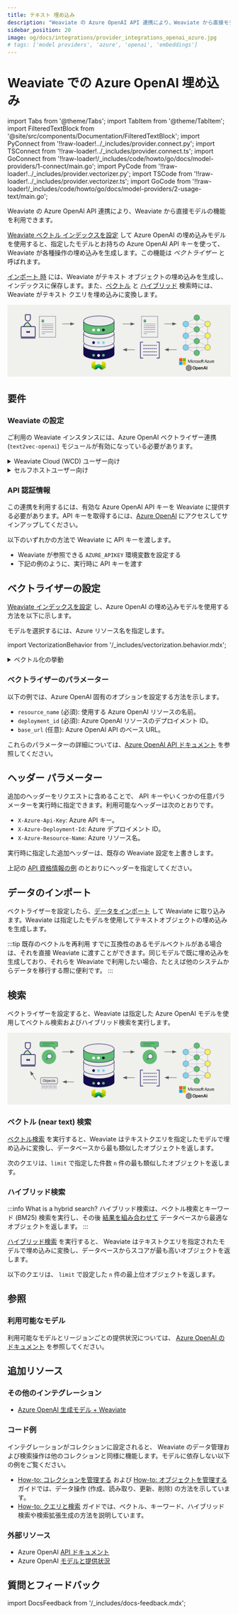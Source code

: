 ```yaml
---
title: テキスト 埋め込み
description: "Weaviate の Azure OpenAI API 連携により、Weaviate から直接モデルの機能を利用できます。"
sidebar_position: 20
image: og/docs/integrations/provider_integrations_openai_azure.jpg
# tags: ['model providers', 'azure', 'openai', 'embeddings']
---
```


# Weaviate での Azure OpenAI 埋め込み


import Tabs from '@theme/Tabs';
import TabItem from '@theme/TabItem';
import FilteredTextBlock from '@site/src/components/Documentation/FilteredTextBlock';
import PyConnect from '!!raw-loader!../_includes/provider.connect.py';
import TSConnect from '!!raw-loader!../_includes/provider.connect.ts';
import GoConnect from '!!raw-loader!/_includes/code/howto/go/docs/model-providers/1-connect/main.go';
import PyCode from '!!raw-loader!../_includes/provider.vectorizer.py';
import TSCode from '!!raw-loader!../_includes/provider.vectorizer.ts';
import GoCode from '!!raw-loader!/_includes/code/howto/go/docs/model-providers/2-usage-text/main.go';

Weaviate の Azure OpenAI API 連携により、Weaviate から直接モデルの機能を利用できます。

[Weaviate ベクトル インデックスを設定](#configure-the-vectorizer) して Azure OpenAI の埋め込みモデルを使用すると、指定したモデルとお持ちの Azure OpenAI API キーを使って、Weaviate が各種操作の埋め込みを生成します。この機能は *ベクトライザー* と呼ばれます。

[インポート 時](#data-import) には、Weaviate がテキスト オブジェクトの埋め込みを生成し、インデックスに保存します。また、[ベクトル](#vector-near-text-search) と [ハイブリッド](#hybrid-search) 検索時には、Weaviate がテキスト クエリを埋め込みに変換します。

![Embedding integration illustration](../_includes/integration_openai_azure_embedding.png)

## 要件

### Weaviate の設定

ご利用の Weaviate インスタンスには、Azure OpenAI ベクトライザー連携 (`text2vec-openai`) モジュールが有効になっている必要があります。

<details>
  <summary>Weaviate Cloud (WCD) ユーザー向け</summary>

この連携は、Weaviate Cloud (WCD) のサーバーレス インスタンスでデフォルトで有効になっています。

</details>

<details>
  <summary>セルフホストユーザー向け</summary>

- モジュールが有効かどうかを確認するには、[クラスタ メタデータ](/deploy/configuration/meta.md) をご確認ください。  
- Weaviate でモジュールを有効にするには、[モジュール設定方法](../../configuration/modules.md) ガイドに従ってください。

</details>

### API 認証情報

この連携を利用するには、有効な Azure OpenAI API キーを Weaviate に提供する必要があります。API キーを取得するには、[Azure OpenAI](https://azure.microsoft.com/en-us/products/ai-foundry/models/openai/) にアクセスしてサインアップしてください。

以下のいずれかの方法で Weaviate に API キーを渡します。

- Weaviate が参照できる `AZURE_APIKEY` 環境変数を設定する  
- 下記の例のように、実行時に API キーを渡す

<Tabs groupId="languages">

 <TabItem value="py" label="Python API v4">
    <FilteredTextBlock
      text={PyConnect}
      startMarker="# START AzureOpenAIInstantiation"
      endMarker="# END AzureOpenAIInstantiation"
      language="py"
    />
  </TabItem>

 <TabItem value="js" label="JS/TS API v3">
    <FilteredTextBlock
      text={TSConnect}
      startMarker="// START AzureOpenAIInstantiation"
      endMarker="// END AzureOpenAIInstantiation"
      language="ts"
    />
  </TabItem>

  <TabItem value="go" label="Go">
    <FilteredTextBlock
      text={GoConnect}
      startMarker="// START AzureOpenAIInstantiation"
      endMarker="// END AzureOpenAIInstantiation"
      language="goraw"
    />
  </TabItem>

</Tabs>

## ベクトライザーの設定

[Weaviate インデックスを設定](../../manage-collections/vector-config.mdx#specify-a-vectorizer) し、Azure OpenAI の埋め込みモデルを使用する方法を以下に示します。

モデルを選択するには、Azure リソース名を指定します。

<Tabs groupId="languages">
  <TabItem value="py" label="Python API v4">
    <FilteredTextBlock
      text={PyCode}
      startMarker="# START BasicVectorizerAzureOpenAI"
      endMarker="# END BasicVectorizerAzureOpenAI"
      language="py"
    />
  </TabItem>

  <TabItem value="js" label="JS/TS API v3">
    <FilteredTextBlock
      text={TSCode}
      startMarker="// START BasicVectorizerAzureOpenAI"
      endMarker="// END BasicVectorizerAzureOpenAI"
      language="ts"
    />
  </TabItem>

  <TabItem value="go" label="Go">
    <FilteredTextBlock
      text={GoCode}
      startMarker="// START BasicVectorizerAzureOpenAI"
      endMarker="// END BasicVectorizerAzureOpenAI"
      language="goraw"
    />
  </TabItem>

</Tabs>

import VectorizationBehavior from '/_includes/vectorization.behavior.mdx';

<details>
  <summary>ベクトル化の挙動</summary>

<VectorizationBehavior/>

</details>



### ベクトライザーのパラメーター

以下の例では、Azure OpenAI 固有のオプションを設定する方法を示します。

- `resource_name` (必須): 使用する Azure OpenAI リソースの名前。  
- `deployment_id` (必須): Azure OpenAI リソースのデプロイメント ID。  
- `base_url` (任意): Azure OpenAI API のベース URL。

<Tabs groupId="languages">
  <TabItem value="py" label="Python API v4">
    <FilteredTextBlock
      text={PyCode}
      startMarker="# START FullVectorizerAzureOpenAI"
      endMarker="# END FullVectorizerAzureOpenAI"
      language="py"
    />
  </TabItem>

  <TabItem value="js" label="JS/TS API v3">
    <FilteredTextBlock
      text={TSCode}
      startMarker="// START FullVectorizerAzureOpenAI"
      endMarker="// END FullVectorizerAzureOpenAI"
      language="ts"
    />
  </TabItem>

  <TabItem value="go" label="Go">
    <FilteredTextBlock
      text={GoCode}
      startMarker="// START FullVectorizerAzureOpenAI"
      endMarker="// END FullVectorizerAzureOpenAI"
      language="goraw"
    />
  </TabItem>

</Tabs>

これらのパラメーターの詳細については、[Azure OpenAI API ドキュメント](https://learn.microsoft.com/en-us/azure/ai-services/openai/) を参照してください。

## ヘッダー パラメーター

追加のヘッダーをリクエストに含めることで、 API キーやいくつかの任意パラメーターを実行時に指定できます。利用可能なヘッダーは次のとおりです。

- `X-Azure-Api-Key`: Azure API キー。  
- `X-Azure-Deployment-Id`: Azure デプロイメント ID。  
- `X-Azure-Resource-Name`: Azure リソース名。

実行時に指定した追加ヘッダーは、既存の Weaviate 設定を上書きします。

上記の [API 資格情報の例](#api-credentials) のとおりにヘッダーを指定してください。

## データのインポート

ベクトライザーを設定したら、[データをインポート](../../manage-objects/import.mdx) して Weaviate に取り込みます。Weaviate は指定したモデルを使用してテキストオブジェクトの埋め込みを生成します。

<Tabs groupId="languages">

 <TabItem value="py" label="Python API v4">
    <FilteredTextBlock
      text={PyCode}
      startMarker="# START BatchImportExample"
      endMarker="# END BatchImportExample"
      language="py"
    />
  </TabItem>

 <TabItem value="js" label="JS/TS API v3">
    <FilteredTextBlock
      text={TSCode}
      startMarker="// START BatchImportExample"
      endMarker="// END BatchImportExample"
      language="ts"
    />
  </TabItem>

  <TabItem value="go" label="Go">
    <FilteredTextBlock
      text={GoCode}
      startMarker="// START BatchImportExample"
      endMarker="// END BatchImportExample"
      language="goraw"
    />
  </TabItem>

</Tabs>

:::tip 既存のベクトルを再利用
すでに互換性のあるモデルベクトルがある場合は、それを直接 Weaviate に渡すことができます。同じモデルで既に埋め込みを生成しており、それらを Weaviate で利用したい場合、たとえば他のシステムからデータを移行する際に便利です。
:::

## 検索

ベクトライザーを設定すると、Weaviate は指定した Azure OpenAI モデルを使用してベクトル検索およびハイブリッド検索を実行します。

![Embedding integration at search illustration](../_includes/integration_openai_azure_embedding_search.png)

### ベクトル (near text) 検索

[ベクトル検索](../../search/similarity.md#search-with-text) を実行すると、Weaviate はテキストクエリを指定したモデルで埋め込みに変換し、データベースから最も類似したオブジェクトを返します。

次のクエリは、`limit` で指定した件数 `n` 件の最も類似したオブジェクトを返します。

<Tabs groupId="languages">

 <TabItem value="py" label="Python API v4">
    <FilteredTextBlock
      text={PyCode}
      startMarker="# START NearTextExample"
      endMarker="# END NearTextExample"
      language="py"
    />
  </TabItem>

 <TabItem value="js" label="JS/TS API v3">
    <FilteredTextBlock
      text={TSCode}
      startMarker="// START NearTextExample"
      endMarker="// END NearTextExample"
      language="ts"
    />
  </TabItem>

  <TabItem value="go" label="Go">
    <FilteredTextBlock
      text={GoCode}
      startMarker="// START NearTextExample"
      endMarker="// END NearTextExample"
      language="goraw"
    />
  </TabItem>

</Tabs>


### ハイブリッド検索

:::info What is a hybrid search?
ハイブリッド検索は、ベクトル検索とキーワード (BM25) 検索を実行し、その後 [結果を組み合わせて](../../search/hybrid.md) データベースから最適なオブジェクトを返します。
:::

[ハイブリッド検索](../../search/hybrid.md) を実行すると、 Weaviate はテキストクエリを指定されたモデルで埋め込みに変換し、データベースからスコアが最も高いオブジェクトを返します。

以下のクエリは、 `limit` で設定した `n` 件の最上位オブジェクトを返します。

<Tabs groupId="languages">

 <TabItem value="py" label="Python API v4">
    <FilteredTextBlock
      text={PyCode}
      startMarker="# START HybridExample"
      endMarker="# END HybridExample"
      language="py"
    />
  </TabItem>

 <TabItem value="js" label="JS/TS API v3">
    <FilteredTextBlock
      text={TSCode}
      startMarker="// START HybridExample"
      endMarker="// END HybridExample"
      language="ts"
    />
  </TabItem>

  <TabItem value="go" label="Go">
    <FilteredTextBlock
      text={GoCode}
      startMarker="// START HybridExample"
      endMarker="// END HybridExample"
      language="goraw"
    />
  </TabItem>

</Tabs>

## 参照

### 利用可能なモデル

利用可能なモデルとリージョンごとの提供状況については、 [Azure OpenAI のドキュメント](https://learn.microsoft.com/en-us/azure/ai-services/openai/concepts/models#embeddings-models) を参照してください。

## 追加リソース

### その他のインテグレーション

- [Azure OpenAI 生成モデル + Weaviate](./generative.md)

### コード例

インテグレーションがコレクションに設定されると、 Weaviate のデータ管理および検索操作は他のコレクションと同様に機能します。モデルに依存しない以下の例をご覧ください。

- [How-to: コレクションを管理する](../../manage-collections/index.mdx) および [How-to: オブジェクトを管理する](../../manage-objects/index.mdx) ガイドでは、データ操作 (作成、読み取り、更新、削除) の方法を示しています。
- [How-to: クエリと検索](../../search/index.mdx) ガイドでは、ベクトル、キーワード、ハイブリッド検索や検索拡張生成の方法を説明しています。

### 外部リソース

- Azure OpenAI [API ドキュメント](https://learn.microsoft.com/en-us/azure/ai-services/openai/)
- Azure OpenAI [モデルと提供状況](https://learn.microsoft.com/en-us/azure/ai-services/openai/concepts/models#embeddings-models)

## 質問とフィードバック

import DocsFeedback from '/_includes/docs-feedback.mdx';

<DocsFeedback/>

